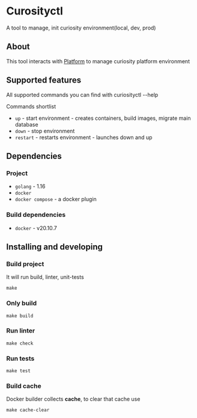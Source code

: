 # Curosityctl

A tool to manage, init curiosity environment(local, dev, prod)

## About 
 
This tool interacts with [Platform](https://github.com/CuriosityPlatform/platform) to manage curiosity platform environment

## Supported features

All supported commands you can find with curiosityctl --help

Commands shortlist

 - `up` - start environment - creates containers, build images, migrate main database
 - `down` - stop environment
 - `restart` - restarts environment - launches down and up


## Dependencies

### Project

 - `golang` - 1.16
 - `docker`
 - `docker compose` - a docker plugin

### Build dependencies

 - `docker` - v20.10.7


## Installing and developing

### Build project

It will run build, linter, unit-tests

```shell
make
```


### Only build

```shell
make build
```

### Run linter

```shell
make check
```

### Run tests

```shell
make test
```

### Build cache

Docker builder collects **cache**, to clear that cache use
```shell
make cache-clear
```